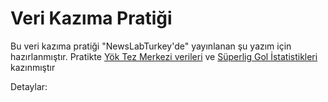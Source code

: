 Veri Kazıma Pratiği
================

Bu veri kazıma pratiği "NewsLabTurkey'de" yayınlanan şu yazım için hazırlanmıştır. Pratikte [Yök Tez Merkezi verileri](%22https://tez.yok.gov.tr/UlusalTezMerkezi/IstatistikiBilgiler?islem=3%22) ve [Süperlig Gol İstatistikleri](%22https://www.mackolik.com/puan-durumu/t%C3%BCrkiye-spor-toto-s%C3%BCper-lig/istatistik/482ofyysbdbeoxauk19yg7tdt%22) kazınmıştır

Detaylar:
